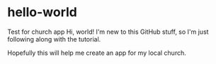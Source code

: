 # hello-world
Test for church app
Hi, world! I'm new to this GitHub stuff, so I'm just following along with the tutorial.

Hopefully this will help me create an app for my local church.
